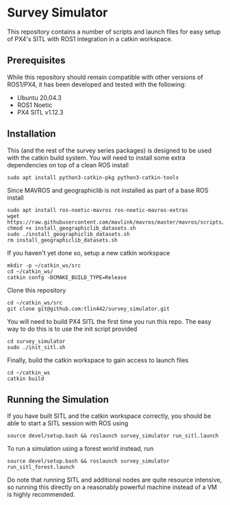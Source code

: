 # Survey Simulator

This repository contains a number of scripts and launch files for easy setup of PX4's SITL with ROS1 integration in a catkin workspace.

## Prerequisites
While this repository should remain compatible with other versions of ROS1/PX4, it has been developed and tested with the following:

 - Ubuntu 20.04.3
 - ROS1 Noetic
 - PX4 SITL v1.12.3

## Installation
This (and the rest of the survey series packages) is designed to be used with the catkin build system. You will need to install some extra dependencies on top of a clean ROS install

```
sudo apt install python3-catkin-pkg python3-catkin-tools
```

Since MAVROS and geographiclib is not installed as part of a base ROS install

```
sudo apt install ros-noetic-mavros ros-noetic-mavros-extras
wget https://raw.githubusercontent.com/mavlink/mavros/master/mavros/scripts/install_geographiclib_datasets.sh
chmod +x install_geographiclib_datasets.sh
sudo ./install_geographiclib_datasets.sh
rm install_geographiclib_datasets.sh
```

If you haven't yet done so, setup a new catkin workspace

```
mkdir -p ~/catkin_ws/src
cd ~/catkin_ws/
catkin confg -DCMAKE_BUILD_TYPE=Release
```

Clone this repository 

```
cd ~/catkin_ws/src
git clone git@github.com:tlin442/survey_simulator.git
```

You will need to build PX4 SITL the first time you run this repo. The easy way to do this is to use the init script provided

```
cd survey_simulator
sudo ./init_sitl.sh
```

Finally, build the catkin workspace to gain access to launch files

```
cd ~/catkin_ws
catkin build
```

## Running the Simulation
If you have built SITL and the catkin workspace correctly, you should be able to start a SITL session with ROS using

```
source devel/setup.bash && roslaunch survey_simulator run_sitl.launch
```

To run a simulation using a forest world instead, run

```
source devel/setup.bash && roslaunch survey_simulator run_sitl_forest.launch
```

Do note that running SITL and additional nodes are quite resource intensive, so running this directly on a reasonably powerful machine instead of a VM is highly recommended.
